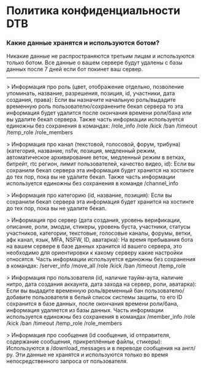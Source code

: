 # Политика конфиденциальности DTB
### Какие данные хранятся и используются ботом?
Никакие данные не распространяются третьим лицам и используются только ботом. Все данные о вашем сервере будут удалены с базы данных после 7 дней если бот покинет ваш сервер.
___
\> Информация про роль (цвет, отображение отдельно, позволение упоминать, название, разрешения, позиция, id, участники, дата создания, права): Если вы назначите начальную роль/выдадите временную роль пользователю/сохранените бекап сервера то эта информация будет удалится после окончания времени роли/бана или вы удалите бекап сервера. Также часть информации используется единожны без сохранения в командах: /role_info /role /kick /ban /timeout /temp_role /role_members

\> Информация про канал (текстовой, голосовой, форум, трибуна) (категория, название, nsfw, позиция, медленный режим, автоматическое архивирование веток, медленный режим в ветках, битрейт, rtc регион, лимит пользователей, качество видео, id): Если вы сохранили бекап сервера эта информация будет хранится на хостинге до тех пор, пока вы не удалите бекап. Также часть информации используется единожны без сохранения в команде /channel_info

\> Информация про категорию (id, название, позиция): Если вы сохранили бекап сервера эта информация будет хранится на хостинге до тех пор, пока вы не удалите бекап.

\> Информация про сервер (дата создания, уровень верификации, описание, роли, эмодзи, стикеры, уровень буста, участники, статусы участников, категории, текстовые, голосовые каналы, форумы, ветки, афк канал, язык, MFA, NSFW, ID, аватарка): На время пребывания бота на вашем сервере в базе данных хранится id вашего сервера, это необходимо для ориентировки к какому серверу какие настройки относятся. Часть информации используется единожны без сохранения в командах: /server_info /move_all /role /kick /ban /timeout /temp_role

\> Информация про пользователя (id, наличие тауйм-аута, наличие нитро, дата создания аккаунта, дата захода на сервер, роли, аватарка): Если вы выдадите временную роль/временный бан пользователю/добавите пользователя в белый список системы защиты, то его ID сохранится в базе данных, после окончания времени роли/бана, информация удаляется из базы данных. Часть информации используется единожны без сохранения в командах /member_info /role /kick /ban /timeout /temp_role /role_members

\> Информация про сообщения (id сообщения, id отправителя, содержание сообщения, прикреплённые файлы, стикеры): Используются в /download_messages и в переводе сообщения на англ/ру. Эти данные не хранятся и используются только во время непосредственного запроса от пользователя.
